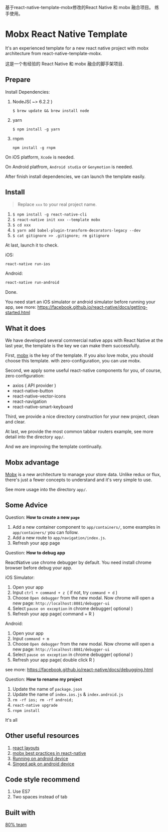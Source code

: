 
基于react-native-template-mobx修改的React Native 和 mobx 融合项目。
练手使用。


# Mobx React Native Template

It's an experienced template for a new react native project with mobx architecture from react-native-template-mobx.

这是一个有经验的 React Native 和 mobx 融合的脚手架项目.

## Prepare

Install Dependencies:

1. NodeJS( ~> 6.2.2 )

   `$ brew update && brew install node`

2. yarn

    `$ npm install -g yarn`

3. rnpm

    `npm install -g rnpm`

On iOS platform, `Xcode` is needed.

On Android platfrom, `Android studio` or `Genymotion` is needed.

After finish install dependencies, we can launch the template easily.

## Install

> Replace `xxx` to your real project name.

1. `$ npm install -g react-native-cli`
2. `$ react-native init xxx --template mobx`
3. `$ cd xxx`
3. `$ yarn add babel-plugin-transform-decorators-legacy --dev`
4. `$ cat gitignore >> .gitignore; rm gitignore`

At last, launch it to check.

iOS:

```bash
react-native run-ios
```

Android:

```bash
react-native run-android
```

Done.

You need start an iOS simulator or android simulator before running your app, see more: https://facebook.github.io/react-native/docs/getting-started.html


## What it does

We have developed several commercial native apps with React Native at the last year, the template is the key we can make them successfully.

First, [mobx](https://github.com/mobxjs/mobx) is the key of the template. If you also love mobx, you should choose this template. with zero-configuration, you can use mobx.

Second, we apply some useful react-native components for you, of course, zero configuration:

* axios ( API provider )
* react-native-button
* react-native-vector-icons
* react-navigation
* react-native-smart-keyboard

Third, we provide a nice directory construction for your new project, clean and clear.

At last, we provide the most common tabbar routers example, see more detail into the directory `app/`.

And we are improving the template continually.

## Mobx advantage

[Mobx](https://github.com/mobxjs/mobx) is a new architecture to manage your store data. Unlike redux or flux, there's just a fewer concepts to understand and it's very simple to use.

See more usage into the directory `app/`.

## Some Advice

Question: **How to create a new `page`**

1. Add a new container component to `app/containers/`, some examples in `app/containers/` you can follow.
2. Add a new route to `app/navigation/index.js`.
3. Refresh your app page

Question: **How to debug app**

ReactNative use chrome debugger by default. You need install chrome browser before debug your app.

iOS Simulator:

1. Open your app
2. Input `ctrl + command + z `( if not, try `command + d` )
3. Choose `Open debugger` from the new modal. Now chrome will open a new page: `http://localhost:8081/debugger-ui`
4. Select `pause on exception` in chrome debugger( optional )
5. Refresh your app page( command + R )

Android:

1. Open your app
2. Input `command + m`
3. Choose `Open debugger` from the new modal. Now chrome will open a new page: `http://localhost:8081/debugger-ui`
4. Select `pause on exception` in chrome debugger( optional )
5. Refresh your app page( double click R )

see more: https://facebook.github.io/react-native/docs/debugging.html

Question: **How to rename my project**

1. Update the name of `package.json`
2. Update the name of `index.ios.js` & `index.android.js`
3. `rm -rf ios; rm -rf android;`
4. `react-native upgrade`
5. `rnpm install`

It's all


## Other useful resources

1. [react layouts](https://facebook.github.io/react-native/docs/layout-props.html)
2. [mobx best practices in react-native](http://mobxjs.github.io/mobx/best/pitfalls.html)
3. [Running on android device](http://reactnative.cn/docs/0.28/running-on-device-android.html#content)
4. [Singed apk on android device](http://reactnative.cn/docs/0.28/signed-apk-android.html#content)

## Code style recommend

1. Use ES7
2. Two spaces instead of tab

## Built with

[80% team](https://www.80percent.io)
